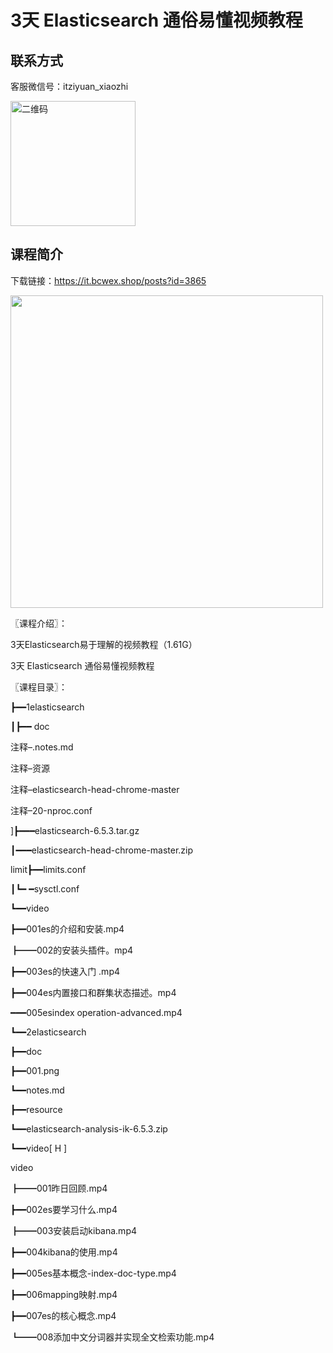 # 3天 Elasticsearch 通俗易懂视频教程

## 联系方式

客服微信号：itziyuan_xiaozhi

<img src="https://ziyuanyun.oss-cn-guangzhou.aliyuncs.com/common/20240614073449/666b82192834a.jpg" width="200" height="200" alt="二维码">

## 课程简介

下载链接：https://it.bcwex.shop/posts?id=3865

<img src="https://ziyuanyun.oss-cn-guangzhou.aliyuncs.com/yun/20240515185400/6644944883358.jpg" width="500" alt="">

  〖课程介绍〗：

 3天Elasticsearch易于理解的视频教程（1.61G）

 3天 Elasticsearch 通俗易懂视频教程



 〖课程目录〗：

 ┣━━1elasticsearch

 ┃┣━━ doc

 注释–.notes.md

 注释–资源

 注释–elasticsearch-head-chrome-master

 注释–20-nproc.conf

 ]┣━━━elasticsearch-6.5.3.tar.gz

 ┃━━━elasticsearch-head-chrome-master.zip

 limit┣━━limits.conf

 ┃┗━ ━sysctl.conf

 ┗━━video

 ┣━━001es的介绍和安装.mp4

 ┣━━002的安装头插件。mp4

 ┣━━003es的快速入门 .mp4

 ┣━━004es内置接口和群集状态描述。mp4

 ━━━005esindex operation-advanced.mp4

 ┗━━2elasticsearch

 ┣━━doc

 ┣━━001.png

 ┗━━notes.md

 ┣━━resource

 ┗━━elasticsearch-analysis-ik-6.5.3.zip

 ┗━━video[ H ]

 video

 ┣━━001昨日回顾.mp4

 ┣━━002es要学习什么.mp4

 ┣━━003安装启动kibana.mp4

 ┣━━004kibana的使用.mp4

 ┣━━005es基本概念-index-doc-type.mp4

 ┣━━006mapping映射.mp4

 ┣━━007es的核心概念.mp4

 ┗━━008添加中文分词器并实现全文检索功能.mp4 

  